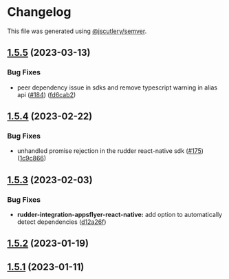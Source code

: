 # Changelog

This file was generated using [@jscutlery/semver](https://github.com/jscutlery/semver).

## [1.5.5](https://github.com/rudderlabs/rudder-sdk-react-native/compare/rudder-integration-appsflyer-react-native@1.5.4...rudder-integration-appsflyer-react-native@1.5.5) (2023-03-13)


### Bug Fixes

* peer dependency issue in sdks and remove typescript warning in alias api ([#184](https://github.com/rudderlabs/rudder-sdk-react-native/issues/184)) ([fd6cab2](https://github.com/rudderlabs/rudder-sdk-react-native/commit/fd6cab262d1cba21dfd7129caa1a53d614cb7783))

## [1.5.4](https://github.com/rudderlabs/rudder-sdk-react-native/compare/rudder-integration-appsflyer-react-native@1.5.3...rudder-integration-appsflyer-react-native@1.5.4) (2023-02-22)


### Bug Fixes

* unhandled promise rejection in the rudder react-native sdk ([#175](https://github.com/rudderlabs/rudder-sdk-react-native/issues/175)) ([1c9c866](https://github.com/rudderlabs/rudder-sdk-react-native/commit/1c9c866dfd59ef751075ccbcbece36efd891d50b))

## [1.5.3](https://github.com/rudderlabs/rudder-sdk-react-native/compare/rudder-integration-appsflyer-react-native@1.5.2...rudder-integration-appsflyer-react-native@1.5.3) (2023-02-03)


### Bug Fixes

* **rudder-integration-appsflyer-react-native:** add option to automatically detect dependencies ([d12a26f](https://github.com/rudderlabs/rudder-sdk-react-native/commit/d12a26fb34361dd53b79600554242f8efc70b041))

## [1.5.2](https://github.com/rudderlabs/rudder-sdk-react-native/compare/rudder-integration-appsflyer-react-native@1.5.1...rudder-integration-appsflyer-react-native@1.5.2) (2023-01-19)

## [1.5.1](https://github.com/rudderlabs/rudder-sdk-react-native/compare/rudder-integration-appsflyer-react-native-1.5.0...rudder-integration-appsflyer-react-native-1.5.1) (2023-01-11)
